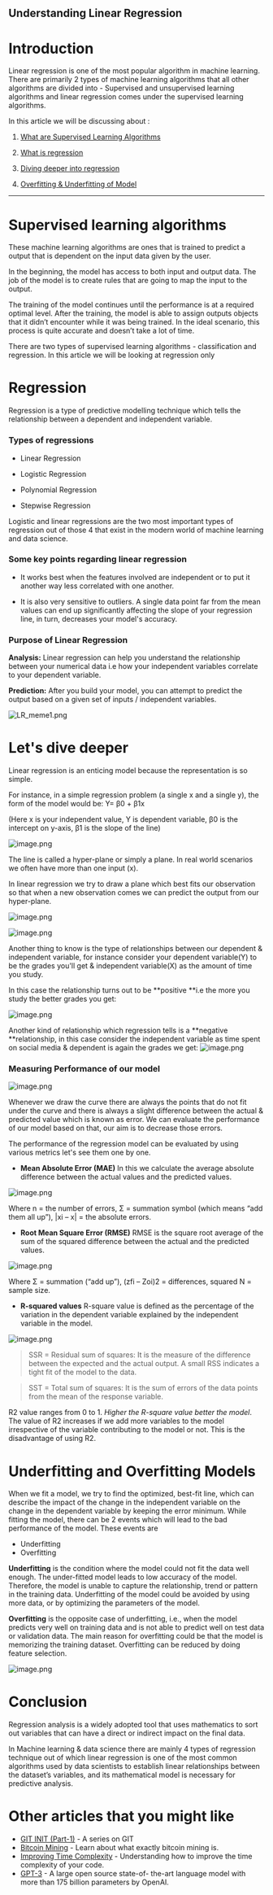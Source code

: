 ## Understanding Linear Regression

# Introduction

Linear regression is one of the most popular algorithm in machine learning. 
There are primarily 2 types of machine learning algorithms that all other algorithms are divided into - Supervised and unsupervised learning algorithms and linear regression comes under the supervised learning algorithms.

In this article we will be discussing about :

1. [What are Supervised Learning Algorithms](#SLA)

2. [What is regression](#REG)

3. [Diving deeper into regression](#MORE-REG)

4. [Overfitting & Underfitting of Model](#FITTING)

---

<a id="SLA"></a>
# Supervised learning algorithms

These machine learning algorithms are ones that is trained to predict a  output that is dependent on the input data given by the user. 

In the beginning, the model has access to both input and output data. The job of the model is to create rules that are going to map the input to the output.

The training of the model continues until the performance is at a required optimal level. After the training, the model is able to assign outputs objects that it didn’t encounter while it was being trained. In the ideal scenario, this process is quite accurate and doesn’t take a lot of time. 

There are two types of supervised learning algorithms - classification and regression. In this article we will be looking at regression only 

<a id="REG"></a>
# Regression
Regression is a type of predictive modelling technique which tells the relationship between a dependent and independent variable.

### Types of regressions

- Linear Regression

- Logistic Regression

- Polynomial Regression

- Stepwise Regression

Logistic and linear regressions are the two most important types of regression out of those 4 that exist in the modern world of machine learning and data science.

### Some key points regarding linear regression

- It works best when the features involved are independent or to put it another way less correlated with one another.

- It is also very sensitive to outliers.  A single data point far from the mean values can end up significantly affecting the slope of your regression line, in turn, decreases your model's accuracy.

### Purpose of Linear Regression

**Analysis:** Linear regression can help you understand the relationship between your numerical data i.e how your independent variables correlate to your dependent variable.

**Prediction:** After you build your model, you can attempt to predict the output based on a given set of inputs / independent variables.


![LR_meme1.png](https://cdn.hashnode.com/res/hashnode/image/upload/v1601109869619/krpq_UWmx.png)


<a id="MORE-REG"></a>
# Let's dive deeper

Linear regression is an enticing model because the representation is so simple.

For instance, in a simple regression problem (a single x and a single y), the form of the model would be:
Y= β0 + β1x

(Here x is your independent value, Y is dependent variable, β0 is the intercept on y-axis, β1 is the slope of the line)


![image.png](https://cdn.hashnode.com/res/hashnode/image/upload/v1601187460441/ePVJOjNHA.png)

The line is called a hyper-plane or simply a plane. In real world scenarios we often have more than one input (x).

In linear regression we try to draw a plane which best fits our observation so that when a new observation comes we can predict the output from our hyper-plane.

![image.png](https://cdn.hashnode.com/res/hashnode/image/upload/v1601183549279/pOd8B9fed.png)

![image.png](https://cdn.hashnode.com/res/hashnode/image/upload/v1601183591051/VJjxWUBzq.png)

Another thing to know is the type of relationships between our dependent & independent variable, for instance consider your dependent variable(Y) to be the grades you'll get & independent variable(X) as the amount of time you study. 

In this case the relationship turns out to be **positive **i.e the more you study the better grades you get:

![image.png](https://cdn.hashnode.com/res/hashnode/image/upload/v1601187422346/tiAMIwk1f.png)

Another kind of relationship which regression tells is a **negative **relationship, in this case consider the independent variable as time spent on social media & dependent is again the grades we get:
![image.png](https://cdn.hashnode.com/res/hashnode/image/upload/v1601183822194/oNR6gO7O5.png)

### Measuring Performance of our model

![image.png](https://cdn.hashnode.com/res/hashnode/image/upload/v1601183689684/xSXQTnJ-H.png)

Whenever we draw the curve there are always the points that do not fit under the curve and there is always a slight difference between the actual & predicted value which is known as error. We can evaluate the performance of our model based on that, our aim is to decrease those errors.

The performance of the regression model can be evaluated by using various metrics let's see them one by one.

- **Mean Absolute Error (MAE)**
In this we calculate the average absolute difference between the actual values and the predicted values. 

![image.png](https://cdn.hashnode.com/res/hashnode/image/upload/v1601180316859/6Jxy2Amph.png)

Where
n = the number of errors,
Σ = summation symbol (which means “add them all up”),
|xi – x| = the absolute errors.


- **Root Mean Square Error (RMSE)**
RMSE is the square root average of the sum of the squared difference between the actual and the predicted values.


![image.png](https://cdn.hashnode.com/res/hashnode/image/upload/v1601180428656/QarAMsk9Z.png)

Where 
Σ = summation (“add up”), (zfi – Zoi)2 = differences, squared N = sample size.

- **R-squared values**
R-square value is defined as the percentage of the variation in the dependent variable explained by the independent variable in the model. 

![image.png](https://cdn.hashnode.com/res/hashnode/image/upload/v1601181001102/8OFgRuNxf.png)

> SSR = Residual sum of squares: It is the measure of the difference between the expected and the actual output. A small RSS indicates a tight fit of the model to the data.

> SST = Total sum of squares: It is the sum of errors of the data points from the mean of the response variable. 


R2 value ranges from 0 to 1. *Higher the R-square value better the model*. The value of R2 increases if we add more variables to the model irrespective of the variable contributing to the model or not. This is the disadvantage of using R2.

<a id="FITTING"></a>
# Underfitting and Overfitting Models

When we fit a model, we try to find the optimized, best-fit line, which can describe the impact of the change in the independent variable on the change in the dependent variable by keeping the error minimum. While fitting the model, there can be 2 events which will lead to the bad performance of the model. These events are

- Underfitting 
- Overfitting

**Underfitting**  is the condition where the model could not fit the data well enough. The under-fitted model leads to low accuracy of the model. Therefore, the model is unable to capture the relationship, trend or pattern in the training data. Underfitting of the model could be avoided by using more data, or by optimizing the parameters of the model.

**Overfitting** is the opposite case of underfitting, i.e., when the model predicts very well on training data and is not able to predict well on test data or validation data. The main reason for overfitting could be that the model is memorizing the training dataset. Overfitting can be reduced by doing feature selection. 


![image.png](https://cdn.hashnode.com/res/hashnode/image/upload/v1601141536912/oacXGqOsS.png)

# Conclusion
Regression analysis is a widely adopted tool that uses mathematics to sort out variables that can have a direct or indirect impact on the final data. 

In Machine learning & data science there are mainly 4 types of regression technique out of which linear regression is one of the most common algorithms used by data scientists to establish linear relationships between the dataset’s variables, and its mathematical model is necessary for predictive analysis.

# Other articles that you might like

- [GIT INIT (Part-1)](https://apoorvtyagi.tech/git-init-part-1) - A series on GIT
- [Bitcoin Mining](https://apoorvtyagi.tech/let-us-mine) -  Learn about what exactly bitcoin mining is.
- [Improving Time Complexity](https://apoorvtyagi.tech/improving-time-complexity) - Understanding how to improve the time complexity of your code.
- [GPT-3](https://apoorvtyagi.tech/gpt3) - A large open source state-of- 
   the-art language model with more than 175 billion parameters by 
   OpenAI.